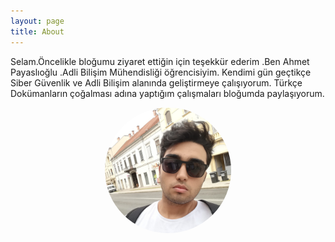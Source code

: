 ```yaml
---
layout: page
title: About
---
```


 <p>Selam.Öncelikle bloğumu ziyaret ettiğin için teşekkür ederim .Ben Ahmet Payaslıoğlu .Adli Bilişim Mühendisliği öğrencisiyim. Kendimi gün geçtikçe Siber Güvenlik ve Adli Bilişim alanında geliştirmeye çalışıyorum. Türkçe Dokümanların çoğalması adına yaptığım çalışmaları bloğumda paylaşıyorum. </p>

<html>
<head>
<meta name="viewport" content="width=device-width, initial-scale=1">
<style>
img {
  /* display: inline; */
  margin-left: auto;
  margin-right: auto;
  border-radius: 50%;
}
.profile-photo-center {
  text-align: center;
}
</style>
</head>
<body>

<p class="profile-photo-center"><img src="/saas.jpeg"  alt="Ahmet Payaslıoğlu" style="width:40%"></p>

</body>
</html>
